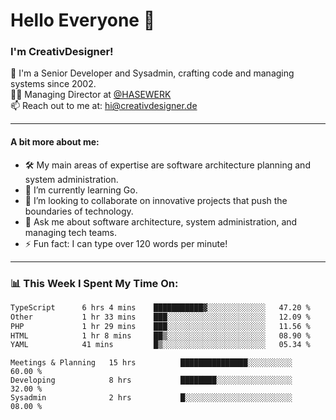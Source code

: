 # Hello Everyone 👋

### I'm CreativDesigner!

🔭 I'm a Senior Developer and Sysadmin, crafting code and managing systems since 2002.  
👨‍💼 Managing Director at [@HASEWERK](https://github.com/HASEWERK)  
📫 Reach out to me at: [hi@creativdesigner.de](mailto:hi@creativdesigner.de)  

---

#### A bit more about me:

- 🛠 My main areas of expertise are software architecture planning and system administration.
- 🌱 I’m currently learning Go.
- 👯 I’m looking to collaborate on innovative projects that push the boundaries of technology.
- 💬 Ask me about software architecture, system administration, and managing tech teams.
- ⚡ Fun fact: I can type over 120 words per minute!  

---

### 📊 **This Week I Spent My Time On:**

<!--START_SECTION:waka-->

```txt
TypeScript      6 hrs 4 mins    ███████████▓░░░░░░░░░░░░░   47.20 %
Other           1 hr 33 mins    ███░░░░░░░░░░░░░░░░░░░░░░   12.09 %
PHP             1 hr 29 mins    ███░░░░░░░░░░░░░░░░░░░░░░   11.56 %
HTML            1 hr 8 mins     ██▒░░░░░░░░░░░░░░░░░░░░░░   08.90 %
YAML            41 mins         █▒░░░░░░░░░░░░░░░░░░░░░░░   05.34 %
```

<!--END_SECTION:waka-->

```text
Meetings & Planning   15 hrs          ███████████████░░░░░░░░░░   60.00 % 
Developing            8 hrs           ████████░░░░░░░░░░░░░░░░░   32.00 % 
Sysadmin              2 hrs           █░░░░░░░░░░░░░░░░░░░░░░░░   08.00 %

